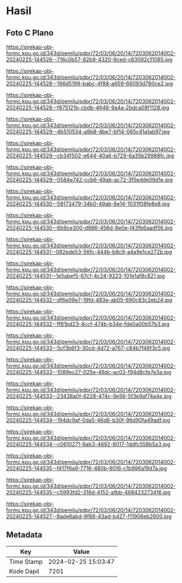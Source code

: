 # Hasil

## Foto C Plano

https://sirekap-obj-formc.kpu.go.id/343d/pemilu/pdpr/72/03/06/20/14/7203062014002-20240225-144526--716c0b57-82b9-4320-9ced-c83092c11085.jpg

https://sirekap-obj-formc.kpu.go.id/343d/pemilu/pdpr/72/03/06/20/14/7203062014002-20240225-144528--196d5199-babc-4f88-a659-66093d780ce2.jpg

https://sirekap-obj-formc.kpu.go.id/343d/pemilu/pdpr/72/03/06/20/14/7203062014002-20240225-144528--f875121b-cbdb-4648-9a4a-2bdca08f1128.jpg

https://sirekap-obj-formc.kpu.go.id/343d/pemilu/pdpr/72/03/06/20/14/7203062014002-20240225-144529--4b510534-a9b8-4be7-bf14-065c41a1ab97.jpg

https://sirekap-obj-formc.kpu.go.id/343d/pemilu/pdpr/72/03/06/20/14/7203062014002-20240225-144529--cb34f502-e644-40a6-b729-6a35b29988fc.jpg

https://sirekap-obj-formc.kpu.go.id/343d/pemilu/pdpr/72/03/06/20/14/7203062014002-20240225-144529--0584e742-ccb6-49ab-ac72-3f5edde09d1e.jpg

https://sirekap-obj-formc.kpu.go.id/343d/pemilu/pdpr/72/03/06/20/14/7203062014002-20240225-144530--59173479-34b0-49ab-8e14-1031f08fe8e8.jpg

https://sirekap-obj-formc.kpu.go.id/343d/pemilu/pdpr/72/03/06/20/14/7203062014002-20240225-144530--6b9ce300-d986-456d-8e0e-f43fb6aadf56.jpg

https://sirekap-obj-formc.kpu.go.id/343d/pemilu/pdpr/72/03/06/20/14/7203062014002-20240225-144531--082ede53-56fc-444b-b8c9-a4a9e1ce272b.jpg

https://sirekap-obj-formc.kpu.go.id/343d/pemilu/pdpr/72/03/06/20/14/7203062014002-20240225-144531--1e5abef5-67c1-4c24-9223-101e1af8c821.jpg

https://sirekap-obj-formc.kpu.go.id/343d/pemilu/pdpr/72/03/06/20/14/7203062014002-20240225-144532--df6e09e7-19fd-483e-ab05-690c83c2eb24.jpg

https://sirekap-obj-formc.kpu.go.id/343d/pemilu/pdpr/72/03/06/20/14/7203062014002-20240225-144532--ff81bd23-4ccf-474b-b34e-fde0a00b57b3.jpg

https://sirekap-obj-formc.kpu.go.id/343d/pemilu/pdpr/72/03/06/20/14/7203062014002-20240225-144533--5cf3b6f3-30cd-4d72-a767-c84b7f48f3c5.jpg

https://sirekap-obj-formc.kpu.go.id/343d/pemilu/pdpr/72/03/06/20/14/7203062014002-20240225-144533--1089ec27-025e-46dc-ac03-f94d8cfe7e3a.jpg

https://sirekap-obj-formc.kpu.go.id/343d/pemilu/pdpr/72/03/06/20/14/7203062014002-20240225-144533--23438a0f-6228-474c-9e56-5f3e9af74a4e.jpg

https://sirekap-obj-formc.kpu.go.id/343d/pemilu/pdpr/72/03/06/20/14/7203062014002-20240225-144534--194dc9af-0da5-46d6-b30f-96d90fa49adf.jpg

https://sirekap-obj-formc.kpu.go.id/343d/pemilu/pdpr/72/03/06/20/14/7203062014002-20240225-144534--c0610271-6ab3-4692-8017-1ddfc558b5a3.jpg

https://sirekap-obj-formc.kpu.go.id/343d/pemilu/pdpr/72/03/06/20/14/7203062014002-20240225-144535--f417f6a9-7716-480b-9016-c1b996a19d7a.jpg

https://sirekap-obj-formc.kpu.go.id/343d/pemilu/pdpr/72/03/06/20/14/7203062014002-20240225-144535--c5993fd2-316d-4152-afbb-468423273416.jpg

https://sirekap-obj-formc.kpu.go.id/343d/pemilu/pdpr/72/03/06/20/14/7203062014002-20240225-144527--8ade6abd-9f88-43ad-b427-f11906eb2600.jpg


## Metadata

| Key        | Value               |
| ---------- | ------------------- |
| Time Stamp | 2024-02-25 15:03:47 |
| Kode Dapil | 7201                |



